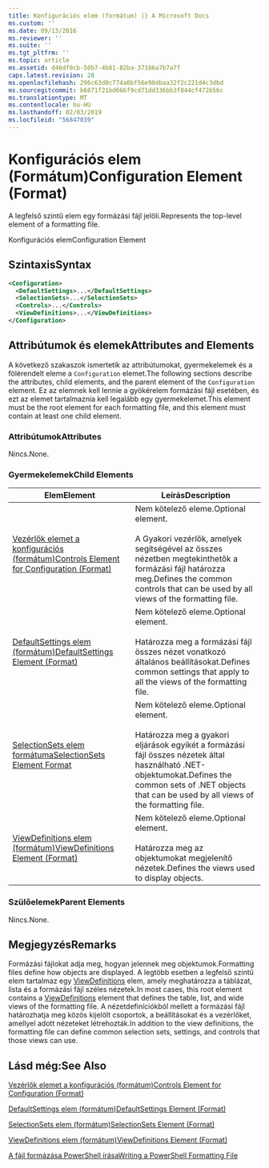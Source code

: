 ```yaml
---
title: Konfigurációs elem (formátum) |} A Microsoft Docs
ms.custom: ''
ms.date: 09/13/2016
ms.reviewer: ''
ms.suite: ''
ms.tgt_pltfrm: ''
ms.topic: article
ms.assetid: d46df0cb-50b7-4b81-82ba-37186a7b7a7f
caps.latest.revision: 28
ms.openlocfilehash: 296c63d0c774a0bf56e90dbaa32f2c221d4c3dbd
ms.sourcegitcommit: b6871f21bd666f9cd71dd336bb3f844cf472b56c
ms.translationtype: MT
ms.contentlocale: hu-HU
ms.lasthandoff: 02/03/2019
ms.locfileid: "56847039"
---
```

# <a name="configuration-element-format"></a><span data-ttu-id="34890-102">Konfigurációs elem (Formátum)</span><span class="sxs-lookup"><span data-stu-id="34890-102">Configuration Element (Format)</span></span>

<span data-ttu-id="34890-103">A legfelső szintű elem egy formázási fájl jelöli.</span><span class="sxs-lookup"><span data-stu-id="34890-103">Represents the top-level element of a formatting file.</span></span>

<span data-ttu-id="34890-104">Konfigurációs elem</span><span class="sxs-lookup"><span data-stu-id="34890-104">Configuration Element</span></span>

## <a name="syntax"></a><span data-ttu-id="34890-105">Szintaxis</span><span class="sxs-lookup"><span data-stu-id="34890-105">Syntax</span></span>

```xml
<Configuration>
  <DefaultSettings>...</DefaultSettings>
  <SelectionSets>...</SelectionSets>
  <Controls>...</Controls>
  <ViewDefinitions>...</ViewDefinitions>
</Configuration>

```

## <a name="attributes-and-elements"></a><span data-ttu-id="34890-106">Attribútumok és elemek</span><span class="sxs-lookup"><span data-stu-id="34890-106">Attributes and Elements</span></span>

<span data-ttu-id="34890-107">A következő szakaszok ismertetik az attribútumokat, gyermekelemek és a fölérendelt eleme a `Configuration` elemet.</span><span class="sxs-lookup"><span data-stu-id="34890-107">The following sections describe the attributes, child elements, and the parent element of the `Configuration` element.</span></span> <span data-ttu-id="34890-108">Ez az elemnek kell lennie a gyökérelem formázási fájl esetében, és ezt az elemet tartalmaznia kell legalább egy gyermekelemet.</span><span class="sxs-lookup"><span data-stu-id="34890-108">This element must be the root element for each formatting file, and this element must contain at least one child element.</span></span>

### <a name="attributes"></a><span data-ttu-id="34890-109">Attribútumok</span><span class="sxs-lookup"><span data-stu-id="34890-109">Attributes</span></span>

<span data-ttu-id="34890-110">Nincs.</span><span class="sxs-lookup"><span data-stu-id="34890-110">None.</span></span>

### <a name="child-elements"></a><span data-ttu-id="34890-111">Gyermekelemek</span><span class="sxs-lookup"><span data-stu-id="34890-111">Child Elements</span></span>

|<span data-ttu-id="34890-112">Elem</span><span class="sxs-lookup"><span data-stu-id="34890-112">Element</span></span>|<span data-ttu-id="34890-113">Leírás</span><span class="sxs-lookup"><span data-stu-id="34890-113">Description</span></span>|
|-------------|-----------------|
|[<span data-ttu-id="34890-114">Vezérlők elemet a konfigurációs (formátum)</span><span class="sxs-lookup"><span data-stu-id="34890-114">Controls Element for Configuration (Format)</span></span>](./controls-element-for-configuration-format.md)|<span data-ttu-id="34890-115">Nem kötelező eleme.</span><span class="sxs-lookup"><span data-stu-id="34890-115">Optional element.</span></span><br /><br /> <span data-ttu-id="34890-116">A Gyakori vezérlők, amelyek segítségével az összes nézetben megtekinthetők a formázási fájl határozza meg.</span><span class="sxs-lookup"><span data-stu-id="34890-116">Defines the common controls that can be used by all views of the formatting file.</span></span>|
|[<span data-ttu-id="34890-117">DefaultSettings elem (formátum)</span><span class="sxs-lookup"><span data-stu-id="34890-117">DefaultSettings Element (Format)</span></span>](./defaultsettings-element-format.md)|<span data-ttu-id="34890-118">Nem kötelező eleme.</span><span class="sxs-lookup"><span data-stu-id="34890-118">Optional element.</span></span><br /><br /> <span data-ttu-id="34890-119">Határozza meg a formázási fájl összes nézet vonatkozó általános beállításokat.</span><span class="sxs-lookup"><span data-stu-id="34890-119">Defines common settings that apply to all the views of the formatting file.</span></span>|
|[<span data-ttu-id="34890-120">SelectionSets elem formátuma</span><span class="sxs-lookup"><span data-stu-id="34890-120">SelectionSets Element Format</span></span>](./selectionsets-element-format.md)|<span data-ttu-id="34890-121">Nem kötelező eleme.</span><span class="sxs-lookup"><span data-stu-id="34890-121">Optional element.</span></span><br /><br /> <span data-ttu-id="34890-122">Határozza meg a gyakori eljárások egyikét a formázási fájl összes nézetek által használható .NET-objektumokat.</span><span class="sxs-lookup"><span data-stu-id="34890-122">Defines the common sets of .NET objects that can be used by all views of the formatting file.</span></span>|
|[<span data-ttu-id="34890-123">ViewDefinitions elem (formátum)</span><span class="sxs-lookup"><span data-stu-id="34890-123">ViewDefinitions Element (Format)</span></span>](./viewdefinitions-element-format.md)|<span data-ttu-id="34890-124">Nem kötelező eleme.</span><span class="sxs-lookup"><span data-stu-id="34890-124">Optional element.</span></span><br /><br /> <span data-ttu-id="34890-125">Határozza meg az objektumokat megjelenítő nézetek.</span><span class="sxs-lookup"><span data-stu-id="34890-125">Defines the views used to display objects.</span></span>|

### <a name="parent-elements"></a><span data-ttu-id="34890-126">Szülőelemek</span><span class="sxs-lookup"><span data-stu-id="34890-126">Parent Elements</span></span>

<span data-ttu-id="34890-127">Nincs.</span><span class="sxs-lookup"><span data-stu-id="34890-127">None.</span></span>

## <a name="remarks"></a><span data-ttu-id="34890-128">Megjegyzés</span><span class="sxs-lookup"><span data-stu-id="34890-128">Remarks</span></span>

<span data-ttu-id="34890-129">Formázási fájlokat adja meg, hogyan jelennek meg objektumok.</span><span class="sxs-lookup"><span data-stu-id="34890-129">Formatting files define how objects are displayed.</span></span> <span data-ttu-id="34890-130">A legtöbb esetben a legfelső szintű elem tartalmaz egy [ViewDefinitions](./viewdefinitions-element-format.md) elem, amely meghatározza a táblázat, lista és a formázási fájl széles nézetek.</span><span class="sxs-lookup"><span data-stu-id="34890-130">In most cases, this root element contains a [ViewDefinitions](./viewdefinitions-element-format.md) element that defines the table, list, and wide views of the formatting file.</span></span> <span data-ttu-id="34890-131">A nézetdefiníciókból mellett a formázási fájl határozhatja meg közös kijelölt csoportok, a beállításokat és a vezérlőket, amellyel adott nézeteket létrehozták.</span><span class="sxs-lookup"><span data-stu-id="34890-131">In addition to the view definitions, the formatting file can define common selection sets, settings, and controls that those views can use.</span></span>

## <a name="see-also"></a><span data-ttu-id="34890-132">Lásd még:</span><span class="sxs-lookup"><span data-stu-id="34890-132">See Also</span></span>

[<span data-ttu-id="34890-133">Vezérlők elemet a konfigurációs (formátum)</span><span class="sxs-lookup"><span data-stu-id="34890-133">Controls Element for Configuration (Format)</span></span>](./controls-element-for-configuration-format.md)

[<span data-ttu-id="34890-134">DefaultSettings elem (formátum)</span><span class="sxs-lookup"><span data-stu-id="34890-134">DefaultSettings Element (Format)</span></span>](./defaultsettings-element-format.md)

[<span data-ttu-id="34890-135">SelectionSets elem (formátum)</span><span class="sxs-lookup"><span data-stu-id="34890-135">SelectionSets Element (Format)</span></span>](./selectionsets-element-format.md)

[<span data-ttu-id="34890-136">ViewDefinitions elem (formátum)</span><span class="sxs-lookup"><span data-stu-id="34890-136">ViewDefinitions Element (Format)</span></span>](./viewdefinitions-element-format.md)

[<span data-ttu-id="34890-137">A fájl formázása PowerShell írása</span><span class="sxs-lookup"><span data-stu-id="34890-137">Writing a PowerShell Formatting File</span></span>](./writing-a-powershell-formatting-file.md)
